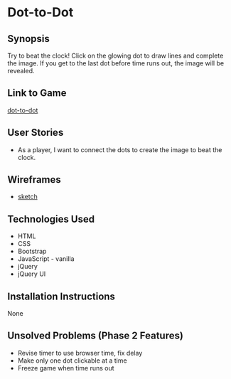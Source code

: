# Dot-to-Dot

## Synopsis
Try to beat the clock! Click on the glowing dot to draw lines and complete the image. If you get to the last dot before time runs out, the image will be revealed.


## Link to Game
[dot-to-dot](http://dot-to-dot.bitballoon.com/)


## User Stories
* As a player, I want to connect the dots to create the image to beat the clock.


## Wireframes
* [sketch](https://github.com/cjyueh/Dot-to-Dot/blob/master/wireframe.JPG)


## Technologies Used
* HTML
* CSS
* Bootstrap
* JavaScript - vanilla
* jQuery
* jQuery UI


## Installation Instructions
None


## Unsolved Problems (Phase 2 Features)
* Revise timer to use browser time, fix delay
* Make only one dot clickable at a time
* Freeze game when time runs out